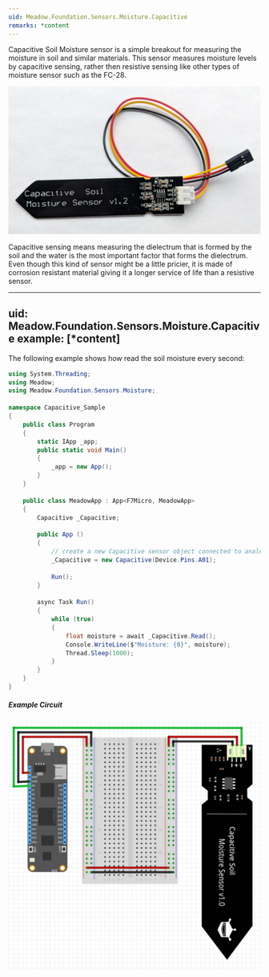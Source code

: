 ```yaml
---
uid: Meadow.Foundation.Sensors.Moisture.Capacitive
remarks: *content
---
```


Capacitive Soil Moisture sensor is a simple breakout for measuring the moisture in soil and similar materials. This sensor measures moisture levels by capacitive sensing, rather then resistive sensing like other types of moisture sensor such as the FC-28.

![](../../API_Assets/Meadow.Foundation.Sensors.Moisture.Capacitive/img_Capacitive.jpg)

Capacitive sensing means measuring the dielectrum that is formed by the soil and the water is the most important factor that forms the dielectrum. Even though this kind of sensor might be a little pricier, it is made of corrosion resistant material giving it a longer service of life than a resistive sensor.

---
uid: Meadow.Foundation.Sensors.Moisture.Capacitive
example: [*content]
---

The following example shows how read the soil moisture every second:

```csharp
using System.Threading;
using Meadow;
using Meadow.Foundation.Sensors.Moisture;

namespace Capacitive_Sample
{
    public class Program
    {
        static IApp _app; 
        public static void Main()
        {
            _app = new App();
        }
    }
    
    public class MeadowApp : App<F7Micro, MeadowApp>
    {
        Capacitive _Capacitive;

        public App ()
        {
            // create a new Capacitive sensor object connected to analog pin A01
            _Capacitive = new Capacitive(Device.Pins.A01);

            Run();
        }

        async Task Run()
        {
            while (true)
            {
                float moisture = await _Capacitive.Read();
                Console.WriteLine($"Moisture: {0}", moisture);
                Thread.Sleep(1000);
            }
        }
    }
}
```

##### Example Circuit

![](../../API_Assets/Meadow.Foundation.Sensors.Moisture.Capacitive/Capacitive.svg)
